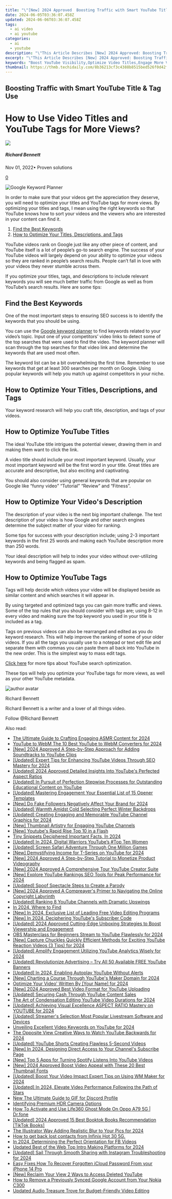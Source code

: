 ```yaml
---
title: "\"[New] 2024 Approved  Boosting Traffic with Smart YouTube Title & Tag Use\""
date: 2024-06-05T03:36:07.458Z
updated: 2024-06-06T03:36:07.458Z
tags:
  - ai video
  - ai youtube
categories:
  - ai
  - youtube
description: "\"This Article Describes [New] 2024 Approved: Boosting Traffic with Smart YouTube Title & Tag Use\""
excerpt: "\"This Article Describes [New] 2024 Approved: Boosting Traffic with Smart YouTube Title & Tag Use\""
keywords: "Boost YouTube Visibility,Optimize Video Titles,Engage More Viewers,Attractive YouTube Tags,Enhance Traffic Growth,Tag Strategy Guide,Title For High Rankings"
thumbnail: https://thmb.techidaily.com/8b36213cf3c4388b8515bed526f0d42f540b1ba9bd34731fb80416cf28c2a508.jpg
---
```


## Boosting Traffic with Smart YouTube Title & Tag Use

# How to Use Video Titles and YouTube Tags for More Views?

![](https://images.wondershare.com/filmora/article-images/richard-bennett.jpg)

##### Richard Bennett

 Nov 01, 2022• Proven solutions

[0](#commentsBoxSeoTemplate)

![Google Keyword Planner](https://images.wondershare.com/filmora/article-images/google-ads-keyword-planner.jpg)

In order to make sure that your videos get the appreciation they deserve, you will need to optimize your titles and YouTube tags for more views. By optimizing your titles and tags, I mean using the right keywords so that YouTube knows how to sort your videos and the viewers who are interested in your content can find it.

1. [Find the Best Keywords](#find)
2. [How to Optimize Your Titles, Descriptions, and Tags](#how)

 YouTube videos rank on Google just like any other piece of content, and YouTube itself is a lot of people’s go-to search engine. The success of your YouTube videos will largely depend on your ability to optimize your videos so they are ranked in people’s search results. People can’t fall in love with your videos they never stumble across them.

If you optimize your titles, tags, and descriptions to include relevant keywords you will see much better traffic from Google as well as from YouTube’s search results. Here are some tips:

## Find the Best Keywords

One of the most important steps to ensuring SEO success is to identify the keywords that you should be using.

You can use the [Google keyword planner](https://adwords.google.com/KeywordPlanner) to find keywords related to your video’s topic. Input one of your competitors’ video links to detect some of the top searches that were used to find the video. The keyword planner will scan through the top searches for that video link and determine the keywords that are used most often.

The keyword list can be a bit overwhelming the first time. Remember to use keywords that get at least 300 searches per month on Google. Using popular keywords will help you match up against competitors in your niche.

## How to Optimize Your Titles, Descriptions, and Tags

Your keyword research will help you craft title, description, and tags of your videos.

## How to Optimize YouTube Titles

The ideal YouTube title intrigues the potential viewer, drawing them in and making them want to click the link.

A video title should include your most important keyword. Usually, your most important keyword will be the first word in your title. Great titles are accurate and descriptive, but also exciting and captivating.

You should also consider using general keywords that are popular on Google like “funny video” “Tutorial” “Review” and “Fitness”.

## How to Optimize Your Video's Description

The description of your video is the next big important challenge. The text description of your video is how Google and other search engines determine the subject matter of your video for ranking.

Some tips for success with your description include; using 2-3 important keywords in the first 25 words and making each YouTube description more than 250 words.

Your ideal description will help to index your video without over-utilizing keywords and being flagged as spam.

## How to Optimize YouTube Tags

Tags will help decide which videos your video will be displayed beside as similar content and which searches it will appear in.

By using targeted and optimized tags you can gain more traffic and views. Some of the top rules that you should consider with tags are; using 8-12 in every video and making sure the top keyword you used in your title is included as a tag.

Tags on previous videos can also be rearranged and edited as you do keyword research. This will help improve the ranking of some of your older videos. If you all the tags you usually use to a notepad or text edit file and separate them with commas you can paste them all back into YouTube in the new order. This is the simplest way to mass edit tags.

[Click here](https://www.filmora.io/community-blog/4-steps-to-rank-higher-in-youtube%E2%80%99s-search-results-277.html) for more tips about YouTube search optimization.

These tips will help you optimize your YouTube tags for more views, as well as your other YouTube metadata.

![author avatar](https://images.wondershare.com/filmora/article-images/richard-bennett.jpg)

Richard Bennett

Richard Bennett is a writer and a lover of all things video.

Follow @Richard Bennett

<span class="atpl-alsoreadstyle">Also read:</span>
<div><ul>
<li><a href="https://facebook-record-videos.techidaily.com/the-ultimate-guide-to-crafting-engaging-asmr-content-for-2024/"><u>The Ultimate Guide to Crafting Engaging ASMR Content for 2024</u></a></li>
<li><a href="https://facebook-record-videos.techidaily.com/youtube-to-webm-the-10-best-youtube-to-webm-converters-for-2024/"><u>YouTube to WebM  The 10 Best YouTube to WebM Converters for 2024</u></a></li>
<li><a href="https://facebook-record-videos.techidaily.com/new-2024-approved-a-step-by-step-approach-for-adding-soundtracks-to-youtube-clips/"><u>[New] 2024 Approved  A Step-by-Step Approach for Adding Soundtracks to YouTube Clips</u></a></li>
<li><a href="https://facebook-record-videos.techidaily.com/updated-expert-tips-for-enhancing-youtube-videos-through-seo-mastery-for-2024/"><u>[Updated] Expert Tips for Enhancing YouTube Videos Through SEO Mastery for 2024</u></a></li>
<li><a href="https://facebook-record-videos.techidaily.com/updated-2024-approved-detailed-insights-into-youtubes-perfected-aspect-ratios/"><u>[Updated] 2024 Approved  Detailed Insights Into YouTube's Perfected Aspect Ratios</u></a></li>
<li><a href="https://facebook-record-videos.techidaily.com/updated-in-pursuit-of-perfection-stepwise-processes-for-outstanding-educational-content-on-youtube/"><u>[Updated] In Pursuit of Perfection  Stepwise Processes for Outstanding Educational Content on YouTube</u></a></li>
<li><a href="https://facebook-record-videos.techidaily.com/updated-mastering-engagement-your-essential-list-of-15-opener-templates/"><u>[Updated] Mastering Engagement  Your Essential List of 15 Opener Templates</u></a></li>
<li><a href="https://facebook-record-videos.techidaily.com/new-do-fake-followers-negatively-affect-your-brand-for-2024/"><u>[New] Do Fake Followers Negatively Affect Your Brand for 2024</u></a></li>
<li><a href="https://facebook-record-videos.techidaily.com/updated-warmth-amidst-cold-selecting-perfect-winter-backdrops/"><u>[Updated] Warmth Amidst Cold  Selecting Perfect Winter Backdrops</u></a></li>
<li><a href="https://facebook-record-videos.techidaily.com/updated-creating-engaging-and-memorable-youtube-channel-graphics-for-2024/"><u>[Updated] Creating Engaging and Memorable YouTube Channel Graphics for 2024</u></a></li>
<li><a href="https://facebook-record-videos.techidaily.com/new-thumbnail-artistry-for-engaging-youtube-channels/"><u>[New] Thumbnail Artistry for Engaging YouTube Channels</u></a></li>
<li><a href="https://facebook-record-videos.techidaily.com/new-youtubes-rapid-rise-top-10-in-a-flash/"><u>[New] Youtube's Rapid Rise  Top 10 in a Flash</u></a></li>
<li><a href="https://facebook-record-videos.techidaily.com/tiny-snippets-deciphered-important-facts-in-2024/"><u>Tiny Snippets Deciphered  Important Facts, In 2024</u></a></li>
<li><a href="https://facebook-record-videos.techidaily.com/updated-in-2024-digital-warriors-youtubes-top-ten-women/"><u>[Updated] In 2024, Digital Warriors  YouTube’s #Top Ten Women</u></a></li>
<li><a href="https://facebook-record-videos.techidaily.com/updated-screen-safari-adventure-through-one-million-games/"><u>[Updated] Screen Safari  Adventure Through One Million Games</u></a></li>
<li><a href="https://facebook-record-videos.techidaily.com/new-demystifying-income-for-t-series-on-youtube-for-2024/"><u>[New] Demystifying Income for T-Series on YouTube for 2024</u></a></li>
<li><a href="https://facebook-record-videos.techidaily.com/new-2024-approved-a-step-by-step-tutorial-to-monetize-product-videography/"><u>[New] 2024 Approved  A Step-by-Step Tutorial to Monetize Product Videography</u></a></li>
<li><a href="https://facebook-record-videos.techidaily.com/new-2024-approved-a-comprehensive-tour-youtube-creator-suite/"><u>[New] 2024 Approved  A Comprehensive Tour  YouTube Creator Suite</u></a></li>
<li><a href="https://facebook-record-videos.techidaily.com/new-explore-youtube-rankings-seo-tools-for-peak-performance-for-2024/"><u>[New] Explore YouTube Rankings  SEO Tools for Peak Performance for 2024</u></a></li>
<li><a href="https://facebook-record-videos.techidaily.com/updated-spoof-spectacle-steps-to-create-a-parody/"><u>[Updated] Spoof Spectacle  Steps to Create a Parody</u></a></li>
<li><a href="https://facebook-record-videos.techidaily.com/new-2024-approved-a-compreayers-primer-to-navigating-the-online-copyright-labyrinth/"><u>[New] 2024 Approved  A Compreayer's Primer to Navigating the Online Copyright Labyrinth</u></a></li>
<li><a href="https://facebook-record-videos.techidaily.com/updated-ranking-8-youtube-channels-with-dramatic-upswings/"><u>[Updated] Ranking 8 YouTube Channels with Dramatic Upswings</u></a></li>
<li><a href="https://facebook-record-videos.techidaily.com/in-2024-where-to-find/"><u>In 2024, Where to Find</u></a></li>
<li><a href="https://facebook-record-videos.techidaily.com/new-in-2024-exclusive-list-of-leading-free-video-editing-programs/"><u>[New] In 2024, Exclusive List of Leading Free Video Editing Programs</u></a></li>
<li><a href="https://facebook-record-videos.techidaily.com/new-in-2024-deciphering-youtubes-subscriber-code/"><u>[New] In 2024, Deciphering YouTube's Subscriber Code</u></a></li>
<li><a href="https://facebook-record-videos.techidaily.com/updated-2024-approved-cutting-edge-unboxing-strategies-to-boost-viewership-and-engagement/"><u>[Updated] 2024 Approved  Cutting-Edge Unboxing Strategies to Boost Viewership and Engagement</u></a></li>
<li><a href="https://facebook-record-videos.techidaily.com/obs-masterclass-for-beginners-stream-to-youtube-flawlessly-for-2024/"><u>OBS Masterclass for Beginners  Stream to YouTube Flawlessly for 2024</u></a></li>
<li><a href="https://facebook-record-videos.techidaily.com/new-capture-chuckles-quickly-efficient-methods-for-exciting-youtube-reaction-videos-3-tips-for-2024/"><u>[New] Capture Chuckles Quickly  Efficient Methods for Exciting YouTube Reaction Videos (3 Tips) for 2024</u></a></li>
<li><a href="https://facebook-record-videos.techidaily.com/updated-amplify-engagement-utilizing-youtube-analytics-wisely-for-2024/"><u>[Updated] Amplify Engagement  Utilizing YouTube Analytics Wisely for 2024</u></a></li>
<li><a href="https://facebook-record-videos.techidaily.com/updated-revolutionize-advertising-try-all-50-available-free-youtube-banners/"><u>[Updated] Revolutionize Advertising – Try All 50 Available FREE YouTube Banners</u></a></li>
<li><a href="https://facebook-record-videos.techidaily.com/updated-in-2024-enabling-autoplay-youtube-without-alerts/"><u>[Updated] In 2024, Enabling Autoplay YouTube Without Alerts</u></a></li>
<li><a href="https://facebook-record-videos.techidaily.com/new-charting-a-course-through-youtubes-maker-domain-for-2024/"><u>[New] Charting a Course Through YouTube's Maker Domain for 2024</u></a></li>
<li><a href="https://facebook-record-videos.techidaily.com/optimize-your-video-written-by-your-name-for-2024/"><u>Optimize Your Video' Written By  [Your Name] for 2024</u></a></li>
<li><a href="https://facebook-record-videos.techidaily.com/new-2024-approved-best-video-format-for-youtube-uploading/"><u>[New] 2024 Approved  Best Video Format for YouTube Uploading</u></a></li>
<li><a href="https://facebook-record-videos.techidaily.com/updated-securing-cash-through-youtube-content-sales/"><u>[Updated] Securing Cash Through YouTube Content Sales</u></a></li>
<li><a href="https://facebook-record-videos.techidaily.com/the-art-of-condensation-editing-youtube-video-durations-for-2024/"><u>The Art of Condensation  Editing YouTube Video Durations for 2024</u></a></li>
<li><a href="https://facebook-record-videos.techidaily.com/updated-achieving-visual-excellence-aspect-ratio-mastery-on-youtube-for-2024/"><u>[Updated] Achieving Visual Excellence  ASPECT RATIO Mastery on YOUTUBE for 2024</u></a></li>
<li><a href="https://facebook-record-videos.techidaily.com/updated-streamers-selection-most-popular-livestream-software-and-devices/"><u>[Updated] Streamer's Selection  Most Popular Livestream Software and Devices</u></a></li>
<li><a href="https://facebook-record-videos.techidaily.com/unveiling-excellent-video-keywords-on-youtube-for-2024/"><u>Unveiling Excellent Video Keywords on YouTube for 2024</u></a></li>
<li><a href="https://facebook-record-videos.techidaily.com/the-opposite-view-creative-ways-to-watch-youtube-backwards-for-2024/"><u>The Opposite View  Creative Ways to Watch YouTube Backwards for 2024</u></a></li>
<li><a href="https://facebook-record-videos.techidaily.com/updated-youtube-shorts-creating-flawless-5-second-videos/"><u>[Updated] YouTube Shorts  Creating Flawless 5-Second Videos</u></a></li>
<li><a href="https://facebook-record-videos.techidaily.com/new-in-2024-designing-direct-access-to-your-channels-subscribe-page/"><u>[New] In 2024, Designing Direct Access to Your Channel's Subscribe Page</u></a></li>
<li><a href="https://facebook-record-videos.techidaily.com/new-top-5-apps-for-turning-spotify-listens-into-youtube-videos/"><u>[New] Top 5 Apps for Turning Spotify Listens Into YouTube Videos</u></a></li>
<li><a href="https://facebook-record-videos.techidaily.com/new-2024-approved-boost-video-appeal-with-these-20-best-thumbnail-fonts/"><u>[New] 2024 Approved  Boost Video Appeal with These 20 Best Thumbnail Fonts</u></a></li>
<li><a href="https://facebook-record-videos.techidaily.com/updated-boost-your-video-impact-expert-tips-on-using-wm-maker-for-2024/"><u>[Updated] Boost Your Video Impact  Expert Tips on Using WM Maker for 2024</u></a></li>
<li><a href="https://facebook-record-videos.techidaily.com/updated-in-2024-elevate-video-performance-following-the-path-of-stars/"><u>[Updated] In 2024, Elevate Video Performance  Following the Path of Stars</u></a></li>
<li><a href="https://ai-editing-video.techidaily.com/new-the-ultimate-guide-to-gif-for-discord-profile/"><u>New The Ultimate Guide to GIF for Discord Profile</u></a></li>
<li><a href="https://extra-lessons.techidaily.com/identifying-premium-hdr-camera-options/"><u>Identifying Premium HDR Camera Options</u></a></li>
<li><a href="https://location-social.techidaily.com/how-to-activate-and-use-life360-ghost-mode-on-oppo-a79-5g-drfone-by-drfone-virtual-android/"><u>How To Activate and Use Life360 Ghost Mode On Oppo A79 5G | Dr.fone</u></a></li>
<li><a href="https://tiktok-video-files.techidaily.com/updated-2024-approved-15-best-booktok-books-recommendation-tiktok-books/"><u>[Updated] 2024 Approved  15 Best Booktok Books Recommendation [TikTok Books]</u></a></li>
<li><a href="https://some-skills.techidaily.com/the-illustrator-way-adding-realistic-blur-to-your-pics-for-2024/"><u>The Illustrator Way  Adding Realistic Blur to Your Pics for 2024</u></a></li>
<li><a href="https://blog-min.techidaily.com/how-to-get-back-lost-contacts-from-infinix-hot-30-5g-by-fonelab-android-recover-contacts/"><u>How to get back lost contacts from Infinix Hot 30 5G.</u></a></li>
<li><a href="https://facebook-video-content.techidaily.com/in-2024-determining-the-perfect-orientation-for-fb-videos/"><u>In 2024, Determining the Perfect Orientation for FB Videos</u></a></li>
<li><a href="https://smart-video-editing.techidaily.com/updated-best-of-the-web-top-intro-making-platforms-for-2024/"><u>Updated Best of the Web Top Intro Making Platforms for 2024</u></a></li>
<li><a href="https://instagram-video-recordings.techidaily.com/updated-sail-through-smooth-sharing-with-instagram-troubleshooting-for-2024/"><u>[Updated] Sail Through Smooth Sharing with Instagram Troubleshooting for 2024</u></a></li>
<li><a href="https://activate-lock.techidaily.com/easy-fixes-how-to-recover-forgotten-icloud-password-from-your-iphone-14-pro-by-drfone-ios/"><u>Easy Fixes How To Recover Forgotten iCloud Password From your iPhone 14 Pro</u></a></li>
<li><a href="https://youtube-help.techidaily.com/new-reclaim-your-view-2-ways-to-access-deleted-youtube/"><u>[New] Reclaim Your View  2 Ways to Access Deleted YouTube</u></a></li>
<li><a href="https://easy-unlock-android.techidaily.com/how-to-remove-a-previously-synced-google-account-from-your-nokia-c300-by-drfone-android/"><u>How to Remove a Previously Synced Google Account from Your Nokia C300</u></a></li>
<li><a href="https://sound-optimizing.techidaily.com/updated-audio-treasure-trove-for-budget-friendly-video-editing/"><u>Updated Audio Treasure Trove for Budget-Friendly Video Editing</u></a></li>
</ul></div>

<ins class="adsbygoogle"
      style="display:block"
      data-ad-client="ca-pub-7571918770474297"
      data-ad-slot="8358498916"
      data-ad-format="auto"
      data-full-width-responsive="true"></ins>